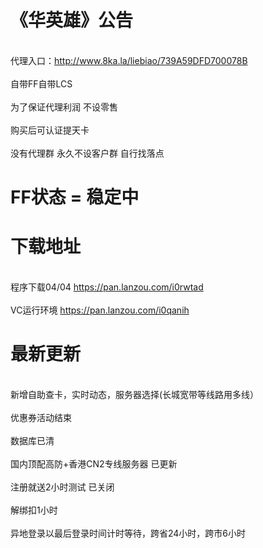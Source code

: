 # 《华英雄》公告 

</br> 代理入口：http://www.8ka.la/liebiao/739A59DFD700078B </br>
</br> 自带FF自带LCS</br>
</br> 为了保证代理利润 不设零售 </br>
</br> 购买后可认证提天卡</br> 
</br> 没有代理群 永久不设客户群 自行找落点</br>
 
#  FF状态 = 稳定中  
#  下载地址
</br>程序下载04/04 https://pan.lanzou.com/i0rwtad</br>
</br>VC运行环境 https://pan.lanzou.com/i0qanih</br>


 # 最新更新
</br> 新增自助查卡，实时动态，服务器选择(长城宽带等线路用多线）</br>
</br> 优惠券活动结束</br>
</br> 数据库已清</br>
</br> 国内顶配高防+香港CN2专线服务器 已更新</br>
</br> 注册就送2小时测试 已关闭  </br>
</br> 解绑扣1小时</br>
</br> 异地登录以最后登录时间计时等待，跨省24小时，跨市6小时</br> 
